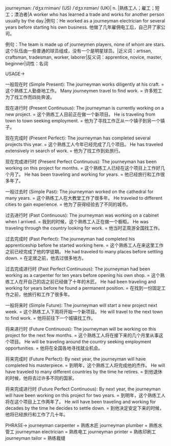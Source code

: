 journeyman: /ˈdʒɜːrnimən/ (US) /ˈdʒɜːnɪmən/ (UK)| n. |熟练工人；雇工；短工；漂泊者|A worker who has learned a trade and works for another person usually by the day.|例句：He worked as a journeyman electrician for several years before starting his own business.  他做了几年雇佣电工后，自己开了家公司。

例句：The team is made up of journeymen players, none of whom are stars.  这个队伍由一些普通的球员组成，没有一个是明星球员。|近义词：artisan, craftsman, tradesman, worker, laborer|反义词：apprentice, novice, master, beginner|词性：名词


USAGE->

一般现在时 (Simple Present):
The journeyman works diligently at his craft. = 这个熟练工人勤奋地工作。
Many journeymen travel to find work. = 许多短工为了找工作而四处奔波。

现在进行时 (Present Continuous):
The journeyman is currently working on a new project. =  这个熟练工人目前正在做一个新项目。
He is traveling from town to town seeking employment. = 他为了寻找工作正从一个镇子到另一个镇子。

现在完成时 (Present Perfect):
The journeyman has completed several projects this year. = 这个熟练工人今年已经完成了几个项目。
He has traveled extensively in search of work. = 他为了找工作到处旅行。

现在完成进行时 (Present Perfect Continuous):
The journeyman has been working on this project for months. = 这个熟练工人已经在这个项目上工作好几个月了。
He has been traveling and working for years. = 他已经旅行和工作很多年了。

一般过去时 (Simple Past):
The journeyman worked on the cathedral for many years. = 这个熟练工人在大教堂工作了很多年。
He traveled to different cities to gain experience. = 他为了获得经验去了不同的城市。

过去进行时 (Past Continuous):
The journeyman was working on a cabinet when I arrived. = 我到的时候，这个熟练工人正在做一个橱柜。
He was traveling through the country looking for work. = 他当时正周游全国找工作。

过去完成时 (Past Perfect):
The journeyman had completed his apprenticeship before he started working here. = 这个熟练工人在来这里工作之前已经完成了他的学徒期。
He had traveled to many places before settling down. = 在定居之前，他去过很多地方。

过去完成进行时 (Past Perfect Continuous):
The journeyman had been working as a carpenter for ten years before opening his own shop. = 这个熟练工人在开自己的店之前已经做了十年的木匠。
He had been traveling and working for years before he found a permanent position. = 在找到一份固定工作之前，他旅行和工作了很多年。


一般将来时 (Simple Future):
The journeyman will start a new project next week. = 这个熟练工人下周将开始一个新项目。
He will travel to the next town to find work. = 他将前往下一个城镇找工作。


将来进行时 (Future Continuous):
The journeyman will be working on this project for the next few months. = 这个熟练工人将在接下来的几个月里从事这个项目。
He will be traveling around the country seeking employment opportunities. = 他将在全国各地寻找就业机会。

将来完成时 (Future Perfect):
By next year, the journeyman will have completed his masterpiece. = 到明年，这个熟练工人将完成他的杰作。
He will have traveled to many different countries by the time he retires. = 到他退休的时候，他将去过许多不同的国家。

将来完成进行时 (Future Perfect Continuous):
By next year, the journeyman will have been working on this project for two years. = 到明年，这个熟练工人将在这个项目上工作两年了。
He will have been traveling and working for decades by the time he decides to settle down. = 到他决定安定下来的时候，他将已经旅行和工作了几十年。


PHRASE->
journeyman carpenter = 熟练木匠
journeyman plumber = 熟练水管工
journeyman electrician = 熟练电工
journeyman printer = 熟练印刷工
journeyman tailor = 熟练裁缝
